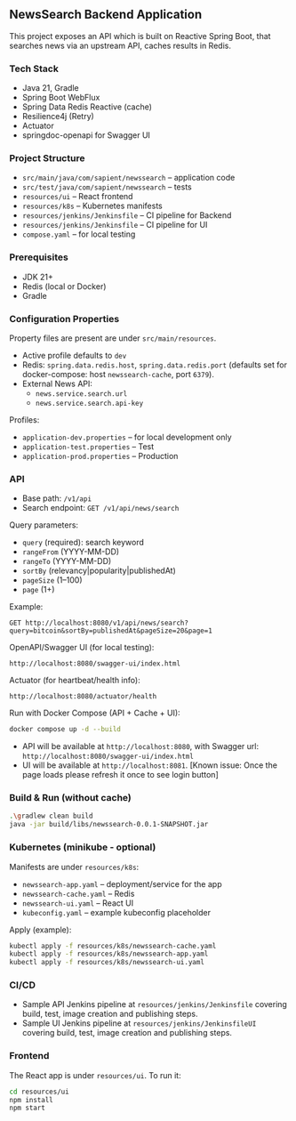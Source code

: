 ## NewsSearch Backend Application

This project exposes an API which is built on Reactive Spring Boot, that searches news via an upstream API, caches results in Redis.

### Tech Stack
- Java 21, Gradle
- Spring Boot WebFlux
- Spring Data Redis Reactive (cache)
- Resilience4j (Retry)
- Actuator
- springdoc-openapi for Swagger UI

### Project Structure
- `src/main/java/com/sapient/newssearch` – application code
- `src/test/java/com/sapient/newssearch` – tests
- `resources/ui` – React frontend
- `resources/k8s` – Kubernetes manifests
- `resources/jenkins/Jenkinsfile` – CI pipeline for Backend
- `resources/jenkins/Jenkinsfile` – CI pipeline for UI
- `compose.yaml` – for local testing

### Prerequisites
- JDK 21+
- Redis (local or Docker)
- Gradle

### Configuration Properties
Property files are present are under `src/main/resources`.
- Active profile defaults to `dev`
- Redis: `spring.data.redis.host`, `spring.data.redis.port` (defaults set for docker-compose: host `newssearch-cache`, port `6379`).
- External News API:
  - `news.service.search.url`
  - `news.service.search.api-key`

Profiles:
- `application-dev.properties` – for local development only
- `application-test.properties` – Test
- `application-prod.properties` – Production

### API
- Base path: `/v1/api`
- Search endpoint: `GET /v1/api/news/search`

Query parameters:
- `query` (required): search keyword
- `rangeFrom` (YYYY-MM-DD)
- `rangeTo` (YYYY-MM-DD)
- `sortBy` (relevancy|popularity|publishedAt)
- `pageSize` (1–100)
- `page` (1+)

Example:
```
GET http://localhost:8080/v1/api/news/search?query=bitcoin&sortBy=publishedAt&pageSize=20&page=1
```

OpenAPI/Swagger UI (for local testing):
```
http://localhost:8080/swagger-ui/index.html
```

Actuator (for heartbeat/health info):
```
http://localhost:8080/actuator/health
```

Run with Docker Compose (API + Cache + UI):
```bash
docker compose up -d --build
```

- API will be available at `http://localhost:8080`, with Swagger url: `http://localhost:8080/swagger-ui/index.html`
- UI will be available at `http://localhost:8081`. [Known issue: Once the page loads please refresh it once to see login button]


### Build & Run (without cache)
```bash
.\gradlew clean build
java -jar build/libs/newssearch-0.0.1-SNAPSHOT.jar
```
### Kubernetes (minikube - optional)
Manifests are under `resources/k8s`:
- `newssearch-app.yaml` – deployment/service for the app
- `newssearch-cache.yaml` – Redis
- `newssearch-ui.yaml` – React UI
- `kubeconfig.yaml` – example kubeconfig placeholder

Apply (example):
```bash
kubectl apply -f resources/k8s/newssearch-cache.yaml
kubectl apply -f resources/k8s/newssearch-app.yaml
kubectl apply -f resources/k8s/newssearch-ui.yaml
```

### CI/CD
- Sample API Jenkins pipeline at `resources/jenkins/Jenkinsfile` covering build, test, image creation and publishing steps.
- Sample UI Jenkins pipeline at `resources/jenkins/JenkinsfileUI` covering build, test, image creation and publishing steps.

### Frontend
The React app is under `resources/ui`. To run it:
```bash
cd resources/ui
npm install
npm start
```
